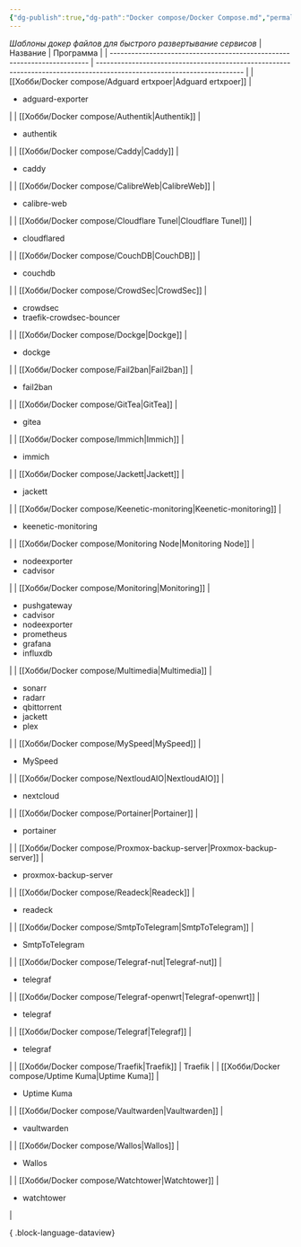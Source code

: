 ```yaml
---
{"dg-publish":true,"dg-path":"Docker compose/Docker Compose.md","permalink":"/docker-compose/docker-compose/","created":"2024-07-04 00:42","updated":"2024-09-17T12:39:44+03:00"}
---
```



*Шаблоны докер файлов для быстрого развертывание сервисов*
| Название                                                                 | Программа                                                                                                               |
| ------------------------------------------------------------------------ | ----------------------------------------------------------------------------------------------------------------------- |
| [[Хобби/Docker compose/Adguard ertxpoer\|Adguard ertxpoer]]           | <ul><li>adguard-exporter</li></ul>                                                                                      |
| [[Хобби/Docker compose/Authentik\|Authentik]]                         | <ul><li>authentik</li></ul>                                                                                             |
| [[Хобби/Docker compose/Caddy\|Caddy]]                                 | <ul><li>caddy</li></ul>                                                                                                 |
| [[Хобби/Docker compose/CalibreWeb\|CalibreWeb]]                       | <ul><li>calibre-web</li></ul>                                                                                           |
| [[Хобби/Docker compose/Cloudflare Tunel\|Cloudflare Tunel]]           | <ul><li>cloudflared</li></ul>                                                                                           |
| [[Хобби/Docker compose/CouchDB\|CouchDB]]                             | <ul><li>couchdb</li></ul>                                                                                               |
| [[Хобби/Docker compose/CrowdSec\|CrowdSec]]                           | <ul><li>crowdsec</li><li>traefik-crowdsec-bouncer</li></ul>                                                             |
| [[Хобби/Docker compose/Dockge\|Dockge]]                               | <ul><li>dockge</li></ul>                                                                                                |
| [[Хобби/Docker compose/Fail2ban\|Fail2ban]]                           | <ul><li>fail2ban</li></ul>                                                                                              |
| [[Хобби/Docker compose/GitTea\|GitTea]]                               | <ul><li>gitea</li></ul>                                                                                                 |
| [[Хобби/Docker compose/Immich\|Immich]]                               | <ul><li>immich</li></ul>                                                                                                |
| [[Хобби/Docker compose/Jackett\|Jackett]]                             | <ul><li>jackett</li></ul>                                                                                               |
| [[Хобби/Docker compose/Keenetic-monitoring\|Keenetic-monitoring]]     | <ul><li>keenetic-monitoring</li></ul>                                                                                   |
| [[Хобби/Docker compose/Monitoring Node\|Monitoring Node]]             | <ul><li>nodeexporter</li><li>cadvisor</li></ul>                                                                         |
| [[Хобби/Docker compose/Monitoring\|Monitoring]]                       | <ul><li>pushgateway</li><li>cadvisor</li><li>nodeexporter</li><li>prometheus</li><li>grafana</li><li>influxdb</li></ul> |
| [[Хобби/Docker compose/Multimedia\|Multimedia]]                       | <ul><li>sonarr</li><li>radarr</li><li>qbittorrent</li><li>jackett</li><li>plex</li></ul>                                |
| [[Хобби/Docker compose/MySpeed\|MySpeed]]                             | <ul><li>MySpeed</li></ul>                                                                                               |
| [[Хобби/Docker compose/NextloudAIO\|NextloudAIO]]                     | <ul><li>nextcloud</li></ul>                                                                                             |
| [[Хобби/Docker compose/Portainer\|Portainer]]                         | <ul><li>portainer</li></ul>                                                                                             |
| [[Хобби/Docker compose/Proxmox-backup-server\|Proxmox-backup-server]] | <ul><li>proxmox-backup-server</li></ul>                                                                                 |
| [[Хобби/Docker compose/Readeck\|Readeck]]                             | <ul><li>readeck</li></ul>                                                                                               |
| [[Хобби/Docker compose/SmtpToTelegram\|SmtpToTelegram]]               | <ul><li>SmtpToTelegram</li></ul>                                                                                        |
| [[Хобби/Docker compose/Telegraf-nut\|Telegraf-nut]]                   | <ul><li>telegraf</li></ul>                                                                                              |
| [[Хобби/Docker compose/Telegraf-openwrt\|Telegraf-openwrt]]           | <ul><li>telegraf</li></ul>                                                                                              |
| [[Хобби/Docker compose/Telegraf\|Telegraf]]                           | <ul><li>telegraf</li></ul>                                                                                              |
| [[Хобби/Docker compose/Traefik\|Traefik]]                             | Traefik                                                                                                                 |
| [[Хобби/Docker compose/Uptime Kuma\|Uptime Kuma]]                     | <ul><li>Uptime Kuma</li></ul>                                                                                           |
| [[Хобби/Docker compose/Vaultwarden\|Vaultwarden]]                     | <ul><li>vaultwarden</li></ul>                                                                                           |
| [[Хобби/Docker compose/Wallos\|Wallos]]                               | <ul><li>Wallos</li></ul>                                                                                                |
| [[Хобби/Docker compose/Watchtower\|Watchtower]]                       | <ul><li>watchtower</li></ul>                                                                                            |

{ .block-language-dataview}
